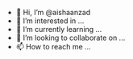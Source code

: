 - 👋 Hi, I’m @aishaanzad
- 👀 I’m interested in ...
- 🌱 I’m currently learning ...
- 💞️ I’m looking to collaborate on ...
- 📫 How to reach me ...

<!---
aishaanzad/aishaanzad is a ✨ special ✨ repository because its `README.md` (this file) appears on your GitHub profile.
You can click the Preview link to take a look at your changes.
--->

